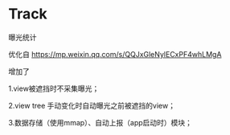 # Track
曝光统计

优化自 https://mp.weixin.qq.com/s/QQJxGleNylECxPF4whLMgA

增加了 

1.view被遮挡时不采集曝光；

2.view tree 手动变化时自动曝光之前被遮挡的view；

3.数据存储（使用mmap）、自动上报（app启动时）模块；

